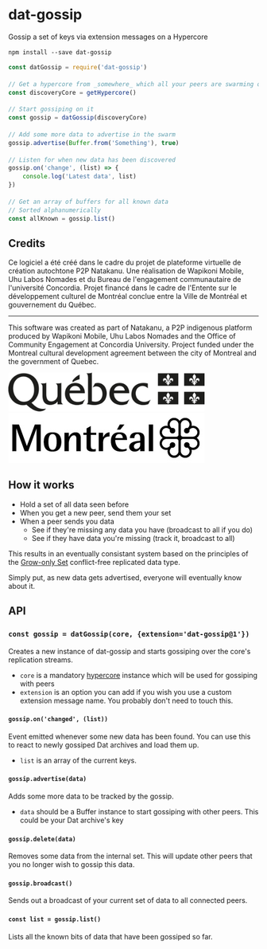 # dat-gossip
Gossip a set of keys via extension messages on a Hypercore

```shell
npm install --save dat-gossip
```

```js
const datGossip = require('dat-gossip')

// Get a hypercore from _somewhere_ which all your peers are swarming on
const discoveryCore = getHypercore()

// Start gossiping on it
const gossip = datGossip(discoveryCore)

// Add some more data to advertise in the swarm
gossip.advertise(Buffer.from('Something'), true)

// Listen for when new data has been discovered
gossip.on('change', (list) => {
	console.log('Latest data', list)
})

// Get an array of buffers for all known data
// Sorted alphanumerically
const allKnown = gossip.list()
```

## Credits

Ce logiciel a été créé dans le cadre du projet de plateforme virtuelle de création autochtone P2P Natakanu. Une réalisation de Wapikoni Mobile, Uhu Labos Nomades et du Bureau de l'engagement communautaire de l'université Concordia. Projet financé dans le cadre de l'Entente sur le développement culturel de Montréal conclue entre la Ville de Montréal et gouvernement du Québec.

---

This software was created as part of Natakanu, a P2P indigenous  platform produced by Wapikoni Mobile, Uhu Labos Nomades and the Office of Community Engagement at Concordia University. Project funded under the Montreal cultural development agreement between the city of Montreal and the government of Quebec.

<img src="quebec.png" width="395" alt="Quebec Province Logo" />
<img src="montreal.jpg" width="395" alt="Montreal City Logo" />

## How it works

- Hold a set of all data seen before
- When you get a new peer, send them your set
- When a peer sends you data
	- See if they're missing any data you have (broadcast to all if you do)
	- See if they have data you're missing (track it, broadcast to all)

This results in an eventually consistant system based on the principles of the [Grow-only Set](https://en.wikipedia.org/wiki/Conflict-free_replicated_data_type#G-Set_(Grow-only_Set)) conflict-free replicated data type.

Simply put, as new data gets advertised, everyone will eventually know about it.

## API

### `const gossip = datGossip(core, {extension='dat-gossip@1'})`

Creates a new instance of dat-gossip and starts gossiping over the core's replication streams.

- `core` is a mandatory [hypercore](https://github.com/mafintosh/hypercore) instance which will be used for gossiping with peers
- `extension` is an option you can add if you wish you use a custom extension message name. You probably don't need to touch this.

#### `gossip.on('changed', (list))`

Event emitted whenever some new data has been found. You can use this to react to newly gossiped Dat archives and load them up.

- `list` is an array of the current keys.

#### `gossip.advertise(data)`

Adds some more data to be tracked by the gossip.

- `data` should be a Buffer instance to start gossiping with other peers. This could be your Dat archive's key

#### `gossip.delete(data)`

Removes some data from the internal set. This will update other peers that you no longer wish to gossip this data.

#### `gossip.broadcast()`

Sends out a broadcast of your current set of data to all connected peers.

#### `const list = gossip.list()`

Lists all the known bits of data that have been gossiped so far.
